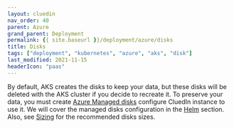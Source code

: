 ```yaml
---
layout: cluedin
nav_order: 40
parent: Azure
grand_parent: Deployment
permalink: {{ site.baseurl }}/deployment/azure/disks
title: Disks
tags: ["deployment", "kubernetes", "azure", "aks", "disk"]
last_modified: 2021-11-15
headerIcon: "paas"
---
```


By default, AKS creates the disks to keep your data, but these disks will be deleted with the AKS cluster if you decide to recreate it. To preserve your data, you must create [Azure Managed disks](https://docs.microsoft.com/en-us/azure/virtual-machines/managed-disks-overview) configure CluedIn instance to use it. We will cover the managed disks configuration in the [Helm](./helm) section. Also, see [Sizing](./aks#sizing) for the recommended disks sizes.